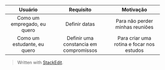 | Usuário      | Requisito | Motivação     |
| :----:        |    :----:   |          :----: |
| Como um empregado, eu quero   | Definir datas | Para não perder minhas reuniões |
| Como um estudante, eu quero   | Definir uma constancia em compromissos | Para criar uma rotina e focar nos estudos |



> Written with [StackEdit](https://stackedit.io/).
